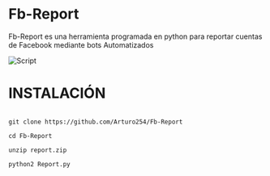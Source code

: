 # Fb-Report
Fb-Report es una herramienta programada en python para reportar cuentas de Facebook mediante bots Automatizados


<p align="centre">
<img src="https://i.ibb.co/MSyDQNz/Picsart-22-10-27-17-36-07-779.png" alt="Script">
</p>



# INSTALACIÓN


```

git clone https://github.com/Arturo254/Fb-Report

cd Fb-Report

unzip report.zip

python2 Report.py

```
